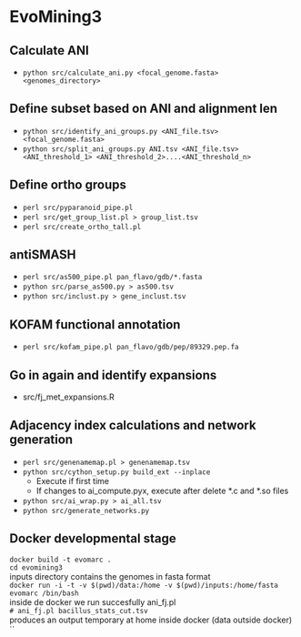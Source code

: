# EvoMining3

## Calculate ANI
* `python src/calculate_ani.py <focal_genome.fasta> <genomes_directory>`

## Define subset based on ANI and alignment len
* `python src/identify_ani_groups.py <ANI_file.tsv> <focal_genome.fasta>`
* `python src/split_ani_groups.py ANI.tsv <ANI_file.tsv> <ANI_threshold_1> <ANI_threshold_2>....<ANI_threshold_n>`

## Define ortho groups
* `perl src/pyparanoid_pipe.pl`
* `perl src/get_group_list.pl > group_list.tsv`
* `perl src/create_ortho_tall.pl`

## antiSMASH
* `perl src/as500_pipe.pl pan_flavo/gdb/*.fasta`
* `python src/parse_as500.py > as500.tsv`
* `python src/inclust.py > gene_inclust.tsv`

## KOFAM functional annotation
* `perl src/kofam_pipe.pl pan_flavo/gdb/pep/89329.pep.fa`

## Go in again and identify expansions
* src/fj_met_expansions.R

## Adjacency index calculations and network generation
* `perl src/genenamemap.pl > genenamemap.tsv`
* `python src/cython_setup.py build_ext --inplace`
  * Execute if first time
  * If changes to ai_compute.pyx, execute after delete *.c and *.so files
* `python src/ai_wrap.py > ai_all.tsv`
* `python src/generate_networks.py`

## Docker developmental stage  
`docker build -t evomarc .`  
`cd evomining3  `  
inputs directory contains the genomes in fasta format  
`docker run -i -t -v $(pwd)/data:/home -v $(pwd)/inputs:/home/fasta evomarc /bin/bash`  
inside de docker we run succesfully ani_fj.pl  
`# ani_fj.pl bacillus_stats_cut.tsv`  
produces an output temporary at home inside docker (data outside docker)  
``


